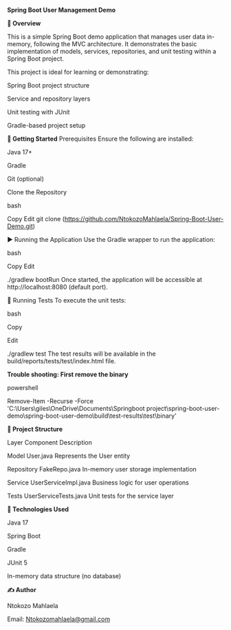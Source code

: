 
**Spring Boot User Management Demo**

**📌 Overview**

This is a simple Spring Boot demo application that manages user data in-memory, following the MVC architecture. It demonstrates the basic implementation of models, services, repositories, and unit testing within a Spring Boot project.

This project is ideal for learning or demonstrating:

Spring Boot project structure

Service and repository layers

Unit testing with JUnit

Gradle-based project setup

**🚀 Getting Started**
Prerequisites
Ensure the following are installed:

Java 17+

Gradle

Git (optional)

Clone the Repository

bash

Copy
Edit
git clone (https://github.com/NtokozoMahlaela/Spring-Boot-User-Demo.git)

▶️ Running the Application
Use the Gradle wrapper to run the application:

bash

Copy
Edit

./gradlew bootRun
Once started, the application will be accessible at http://localhost:8080 (default port).

🧪 Running Tests
To execute the unit tests:

bash

Copy

Edit

./gradlew test
The test results will be available in the build/reports/tests/test/index.html file.

**Trouble shooting: First remove the binary**

powershell

Remove-Item -Recurse -Force 'C:\Users\giles\OneDrive\Documents\Springboot project\spring-boot-user-demo\spring-boot-user-demo\build\test-results\test\binary'

**🧱 Project Structure**

Layer	Component	Description

Model	User.java	Represents the User entity

Repository	FakeRepo.java	In-memory user storage implementation

Service	UserServiceImpl.java	Business logic for user operations

Tests	UserServiceTests.java	Unit tests for the service layer

**📂 Technologies Used**

Java 17

Spring Boot

Gradle

JUnit 5

In-memory data structure (no database)

**✍️ Author**

Ntokozo Mahlaela

Email: Ntokozomahlaela@gmail.com

